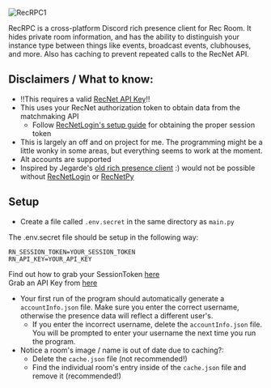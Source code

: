 ![RecRPC1](https://github.com/user-attachments/assets/5523ed9a-0879-4ec0-8b30-416350534f88)


RecRPC is a cross-platform Discord rich presence client for Rec Room. It hides private room information, and has the ability to distinguish your instance type between things like events, broadcast events, clubhouses, and more. Also has caching to prevent repeated calls to the RecNet API.

## Disclaimers / What to know:
* ‼️This requires a valid [RecNet API Key](https://devportal.rec.net)‼️
* This uses your RecNet authorization token to obtain data from the matchmaking API
   * Follow [RecNetLogin's setup guide](https://github.com/Jegarde/RecNet-Login?tab=readme-ov-file#setup) for obtaining the proper session token
* This is largely an off and on project for me. The programming might be a little wonky in some areas, but everything seems to work at the moment.
* Alt accounts are supported
* Inspired by Jegarde's [old rich presence client](https://github.com/Jegarde/RecRoomDiscordRPC) :) would not be possible without [RecNetLogin](https://github.com/Jegarde/RecNet-Login) or [RecNetPy](https://github.com/RecNetBot-Development/RecNetPy)

## Setup

* Create a file called `.env.secret` in the same directory as `main.py`

The .env.secret file should be setup in the following way:  
```
RN_SESSION_TOKEN=YOUR_SESSION_TOKEN  
RN_API_KEY=YOUR_API_KEY
```
Find out how to grab your SessionToken [here](https://github.com/Jegarde/RecNet-Login?tab=readme-ov-file#setup)  
Grab an API Key from [here](https://devportal.rec.net)  

* Your first run of the program should automatically generate a `accountInfo.json` file. Make sure you enter the correct username, otherwise the presence data will reflect a different user's.
  * If you enter the incorrect username, delete the `accountInfo.json` file. You will be prompted to enter your username the next time you run the program.
* Notice a room's image / name is out of date due to caching?:
  * Delete the `cache.json` file (not recommended!)
  * Find the individual room's entry inside of the `cache.json` file and remove it (recommended!)


